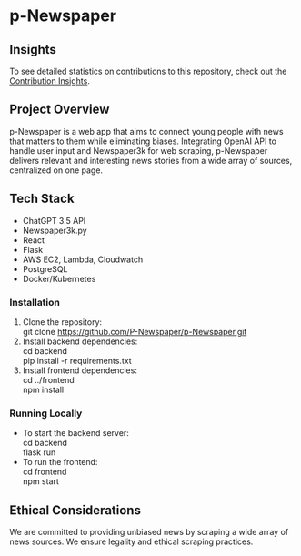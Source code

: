 # p-Newspaper

## Insights

To see detailed statistics on contributions to this repository, check out the [Contribution Insights](https://github.com/P-Newspaper/p-newspaper/graphs/contributors).

## Project Overview

p-Newspaper is a web app that aims to connect young people with news that matters to them while eliminating biases. Integrating OpenAI API to handle user input and Newspaper3k for web scraping, p-Newspaper delivers relevant and interesting news stories from a wide array of sources, centralized on one page.

## Tech Stack

- ChatGPT 3.5 API
- Newspaper3k.py
- React
- Flask
- AWS EC2, Lambda, Cloudwatch
- PostgreSQL
- Docker/Kubernetes

### Installation

1. Clone the repository:  
   git clone https://github.com/P-Newspaper/p-Newspaper.git
2. Install backend dependencies:  
   cd backend  
   pip install -r requirements.txt
3. Install frontend dependencies:  
   cd ../frontend  
   npm install


### Running Locally

- To start the backend server:  
  cd backend  
  flask run
- To run the frontend:  
  cd frontend  
  npm start

## Ethical Considerations

We are committed to providing unbiased news by scraping a wide array of news sources. We ensure legality and ethical scraping practices.
